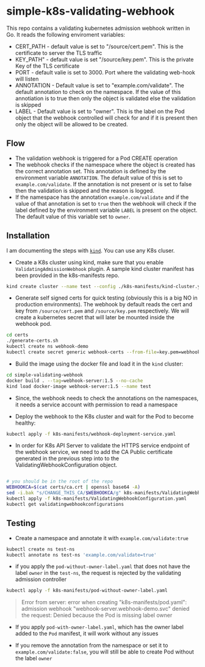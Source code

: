 # simple-k8s-validating-webhook

This repo contains a validating kubernetes admission webhook written in Go.  It reads the following enviroment variables:

- CERT_PATH - default value is set to "/source/cert.pem". This is the certificate to server the TLS traffic
- KEY_PATH" - default value is set "/source/key.pem". This is the private Key of the TLS certificate
- PORT - default valie is set to 3000. Port where the validating web-hook will listen
- ANNOTATION - Default value is set to "example.com/validate". The default annotation to check on the namespace. If the value of this annotiation is to true then only the object is validated else the validation is skipped
- LABEL - Default value is set to "owner". This is the label on the Pod object that the webhook controlled will check for and if it is present then only the object will be allowed to be created.

## Flow

- The validation webhook is triggered for a Pod CREATE operation
- The webhook checks if the namespace where the object is created has the correct annotation set. This annotation is defined by the environment variable `ANNOTATION`. The default value of this is set to `example.com/validate`. If the annotation is not present or is set to false then the validation is skipped and the reason is logged.
- If the namespace has the annotation `example.com/validate` and if the value of that annotation is set to `true` then the webhook will check if the label defined by the environment variable `LABEL` is present on the object. The default value of this variable set to `owner`. 

## Installation

I am documenting the steps with [`kind`](https://kind.sigs.k8s.io/docs/user/quick-start/). You can use any K8s cluser.

- Create a K8s cluster using kind, make sure that you enable `ValidatingAdmissionWebhook` plugin. A sample kind cluster manifest has been provided in the k8s-manifests repo.

```bash
kind create cluster --name test --config ./k8s-manifests/kind-cluster.yaml
```

- Generate self signed certs for quick testing (obviously this is a big NO in production environments). The webhook by default reads the cert and key from `/source/cert.pem` and `/source/key.pem` respectively. We will create a kubernetes secret that will later be mounted inside the webhook pod.

```bash
cd certs
./generate-certs.sh
kubectl create ns webhook-demo
kubectl create secret generic webhook-certs --from-file=key.pem=webhook-server-tls.key --from-file=cert.pem=webhook-server-tls.crt -n webhook-demo
```

- Build the image using the docker file and load it in the `kind` cluster:

```bash
cd simple-validating-webhook
docker build . --tag=webhook-server:1.5 --no-cache
kind load docker-image webhook-server:1.5 --name test
```

- Since, the webhook needs to check the annotations on the namespaces, it needs a service account with permission to read a namespace

- Deploy the webhook to the K8s cluster and wait for the Pod to become healthy:

```bash
kubectl apply -f k8s-manifests/webhook-deployment-service.yaml
```

- In order for K8s API Server to validate the HTTPS service endpoint of the webhook service, we need to add the CA Public certificate  generated in the previous step into to the ValidatingWebhookConfiguration object.

```bash

# you should be in the root of the repo
WEBHOOKCA=$(cat certs/ca.crt | openssl base64 -A)
sed -i.bak "s/CHANGE_THIS_CA/$WEBHOOKCA/g" k8s-manifests/ValidatingWebhookConfiguration.yaml
kubectl apply -f k8s-manifests/ValidatingWebhookConfiguration.yaml
kubectl get validatingwebhookconfigurations
```

## Testing

- Create a namespace and annotate it with `example.com/validate:true`

```bash
kubectl create ns test-ns
kubectl annotate ns test-ns 'example.com/validate=true'
```

- if you apply the `pod-without-owner-label.yaml` that does not have the label `owner` in the `test-ns`, the request is rejected by the validating admission controller 

```bash
kubectl apply -f k8s-manifests/pod-without-owner-label.yaml                                                             
```

> Error from server: error when creating "k8s-manifests/pod.yaml": admission webhook "webhook-server.webhook-demo.svc" denied the request: Denied because the Pod is missing label owner

- If you apply `pod-with-owner-label.yaml`, which has the owner label added to the `Pod` manifest, it will work without any issues

- If you remove the annotation from the namespace or set it to `example.com/validate:false`, you will still be able to create Pod without the label `owner`

